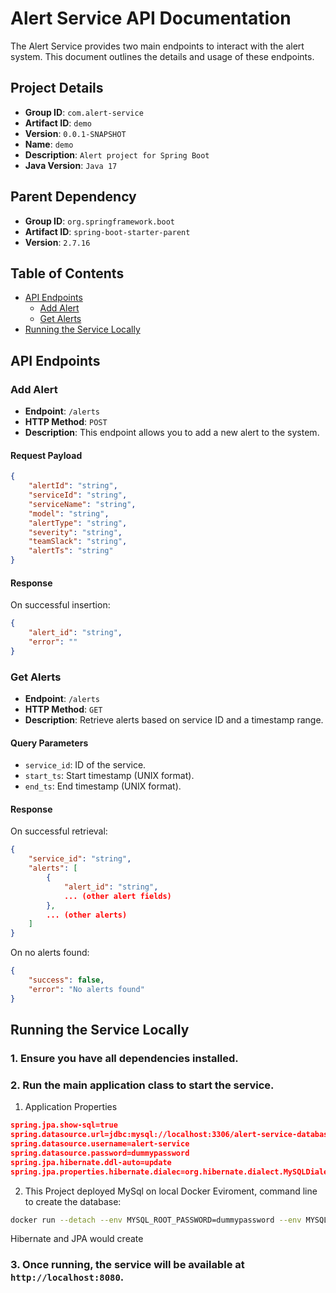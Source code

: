 # Alert Service API Documentation

The Alert Service provides two main endpoints to interact with the alert system. This document outlines the details and usage of these endpoints.

## Project Details
- **Group ID**: `com.alert-service`
- **Artifact ID**: `demo`
- **Version**: `0.0.1-SNAPSHOT`
- **Name**: `demo`
- **Description**: `Alert project for Spring Boot`
- **Java Version**: `Java 17`

## Parent Dependency
- **Group ID**: `org.springframework.boot`
- **Artifact ID**: `spring-boot-starter-parent`
- **Version**: `2.7.16`

## Table of Contents

- [API Endpoints](#api-endpoints)
  - [Add Alert](#add-alert)
  - [Get Alerts](#get-alerts)
- [Running the Service Locally](#running-the-service-locally)

## API Endpoints

### Add Alert

- **Endpoint**: `/alerts`
- **HTTP Method**: `POST`
- **Description**: This endpoint allows you to add a new alert to the system.

#### Request Payload

```json
{
    "alertId": "string",
    "serviceId": "string",
    "serviceName": "string",
    "model": "string",
    "alertType": "string",
    "severity": "string",
    "teamSlack": "string",
    "alertTs": "string"
}
```

#### Response

On successful insertion:

```json
{
    "alert_id": "string",
    "error": ""
}
```

### Get Alerts

- **Endpoint**: `/alerts`
- **HTTP Method**: `GET`
- **Description**: Retrieve alerts based on service ID and a timestamp range.

#### Query Parameters

- `service_id`: ID of the service.
- `start_ts`: Start timestamp (UNIX format).
- `end_ts`: End timestamp (UNIX format).

#### Response

On successful retrieval:

```json
{
    "service_id": "string",
    "alerts": [
        {
            "alert_id": "string",
            ... (other alert fields)
        },
        ... (other alerts)
    ]
}
```

On no alerts found:

```json
{
    "success": false,
    "error": "No alerts found"
}
```

## Running the Service Locally

### 1. Ensure you have all dependencies installed.
### 2. Run the main application class to start the service.
1. Application Properties
```json
spring.jpa.show-sql=true
spring.datasource.url=jdbc:mysql://localhost:3306/alert-service-database
spring.datasource.username=alert-service
spring.datasource.password=dummypassword
spring.jpa.hibernate.ddl-auto=update
spring.jpa.properties.hibernate.dialec=org.hibernate.dialect.MySQLDialect
```
2. This Project deployed MySql on local Docker Eviroment, command line to create the database:
```bash
docker run --detach --env MYSQL_ROOT_PASSWORD=dummypassword --env MYSQL_USER=alert-service --env MYSQL_PASSWORD=dummypassword --env MYSQL_DATABASE=alert-service-database --name mysql --publish 3306:3306 mysql:8-oracle
```
Hibernate and JPA would create 
### 3. Once running, the service will be available at `http://localhost:8080`.


